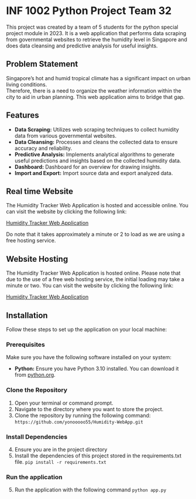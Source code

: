 # INF 1002 Python Project Team 32 

This project was created by a team of 5 students for the python special project module in 2023. It is a web application that performs data scraping from governmental websites to retrieve the humidity level in Singapore and does data cleansing and predictive analysis for useful insights. 

## Problem Statement
Singapore’s hot and humid tropical climate has a significant impact on urban living conditions.  
Therefore, there is a need to organize the weather information within the city to aid in urban planning. This web application aims to bridge that gap. 

## Features

-   **Data Scraping:** Utilizes web scraping techniques to collect humidity data from various governmental websites.
-   **Data Cleansing:** Processes and cleans the collected data to ensure accuracy and reliability.
-   **Predictive Analysis:** Implements analytical algorithms to generate useful predictions and insights based on the collected humidity data.
-  **Dashboard:** Dashboard for an overview for drawing insights.
-  **Import and Export:** Import source data and export analyzed data.


## Real time Website

The Humidity Tracker Web Application is hosted and accessible online. You can visit the website by clicking the following link:

[Humidity Tracker Web Application](https://your-website-link.com)

Do note that it takes approximately a minute or 2 to load as we are using a free hosting service.

## Website Hosting

The Humidity Tracker Web Application is hosted online. Please note that due to the use of a free web hosting service, the initial loading may take a minute or two. You can visit the website by clicking the following link:

[Humidity Tracker Web Application]([https://your-website-link.com](https://team32.onrender.com))




## Installation

Follow these steps to set up the application on your local machine:

### Prerequisites

Make sure you have the following software installed on your system:

- **Python:** Ensure you have Python 3.10 installed. You can download it from [python.org](https://www.python.org/downloads/).

### Clone the Repository

1. Open your terminal or command prompt.
2. Navigate to the directory where you want to store the project.
3. Clone the repository by running the following command:
`https://github.com/yonooooo55/Humidity-WebApp.git`


### Install Dependencies
4. Ensure you are in the project directory
5. Install the dependencies of this project stored in the requirements.txt file.
`pip install -r requirements.txt` 

### Run the application 
5. Run the application with the following command 
`python app.py` 




  

